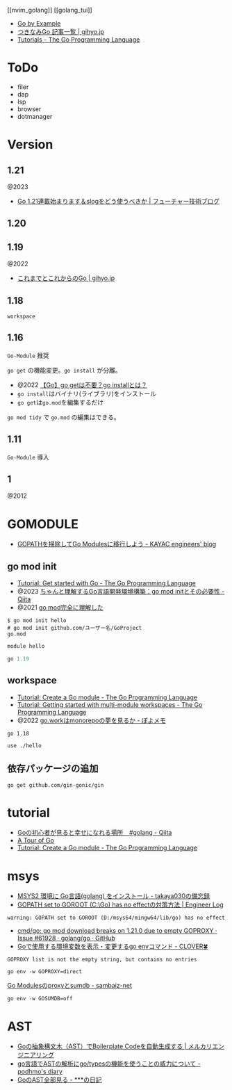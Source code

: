 [[nvim_golang]] [[golang_tui]]

- [Go by Example](https://oohira.github.io/gobyexample-jp/)
- [つきなみGo 記事一覧 | gihyo.jp](https://gihyo.jp/list/group/%E3%81%A4%E3%81%8D%E3%81%AA%E3%81%BFGo#rt:/article/2022/08/tukinami-go-01)
- [Tutorials - The Go Programming Language](https://go.dev/doc/tutorial/)

# ToDo
- filer
- dap
- lsp
- browser
- dotmanager

# Version
## 1.21
@2023
- [Go 1.21連載始まります＆slogをどう使うべきか | フューチャー技術ブログ](https://future-architect.github.io/articles/20230731a/)
## 1.20
## 1.19
@2022
- [これまでとこれからのGo | gihyo.jp](https://gihyo.jp/article/2022/08/tukinami-go-01)
## 1.18
`workspace`

## 1.16
`Go-Module` 推奨

`go get` の機能変更。`go install` が分離。
- @2022 [【Go】go getは不要？go installとは？](https://zenn.dev/tmk616/articles/383fc3fbb0ec4b)
- `go install`はバイナリ(ライブラリ)をインストール
- `go get`は`go.mod`を編集するだけ

`go mod tidy` で `go.mod` の編集はできる。

## 1.11
`Go-Module` 導入

## 1
@2012

# GOMODULE
- [GOPATHを掃除してGo Modulesに移行しよう - KAYAC engineers' blog](https://techblog.kayac.com/migration-gopath-to-go-modules)

## go mod init
- [Tutorial: Get started with Go - The Go Programming Language](https://go.dev/doc/tutorial/getting-started)
- @2023 [ちゃんと理解するGo言語開発環境構築：go mod initとその必要性 - Qiita](https://qiita.com/TakanoriVega/items/6d7210147c289b45298a)
- @2021 [go mod完全に理解した](https://zenn.dev/optimisuke/articles/105feac3f8e726830f8c)

```
$ go mod init hello
# go mod init github.com/ユーザー名/GoProject
go.mod
```

```go.mod
module hello

go 1.19
```

## workspace
- [Tutorial: Create a Go module - The Go Programming Language](https://go.dev/doc/tutorial/create-module)
- [Tutorial: Getting started with multi-module workspaces - The Go Programming Language](https://go.dev/doc/tutorial/workspaces)
- @2022 [go.workはmonorepoの夢を見るか - ぽよメモ](https://poyo.hatenablog.jp/entry/2022/12/05/090000)

```go.work
go 1.18

use ./hello
```

## 依存パッケージの追加
```
go get github.com/gin-gonic/gin
```


# tutorial
- [Goの初心者が見ると幸せになれる場所　#golang - Qiita](https://qiita.com/tenntenn/items/0e33a4959250d1a55045)
- [A Tour of Go](https://go.dev/tour/welcome/1)
- [Tutorial: Create a Go module - The Go Programming Language](https://go.dev/doc/tutorial/create-module)

# msys
- [MSYS2 環境に Go言語(golang) をインストール - takaya030の備忘録](https://takaya030.hatenablog.com/entry/2018/01/18/230105)
- [GOPATH set to GOROOT (C:\Go\) has no effectの対策方法 | Engineer Log](https://engineer-log.net/index.php/2016/11/25/gopath-set-to-goroot-cgo-has-no-effect/)
```
warning: GOPATH set to GOROOT (D:/msys64/mingw64/lib/go) has no effect
```

- [cmd/go: go mod download breaks on 1.21.0 due to empty GOPROXY · Issue #61928 · golang/go · GitHub](https://github.com/golang/go/issues/61928)
- [Goで使用する環境変数を表示・変更するgo envコマンド - CLOVER🍀](https://kazuhira-r.hatenablog.com/entry/2021/01/03/222459)
```
GOPROXY list is not the empty string, but contains no entries

go env -w GOPROXY=direct
```

[Go Modulesのproxyとsumdb - sambaiz-net](https://www.sambaiz.net/article/261/)
```
go env -w GOSUMDB=off
```

# AST
- [Goの抽象構文木（AST）でBoilerplate Codeを自動生成する | メルカリエンジニアリング](https://engineering.mercari.com/blog/entry/20221219-cf1e076c7c/)
- [go言語でASTの解析にgo/typesの機能を使うことの威力について - podhmo's diary](https://pod.hatenablog.com/entry/2018/04/08/204907)
- [GoのAST全部見る - ***の日記](https://monpoke1.hatenablog.com/entry/2018/12/16/110943)

